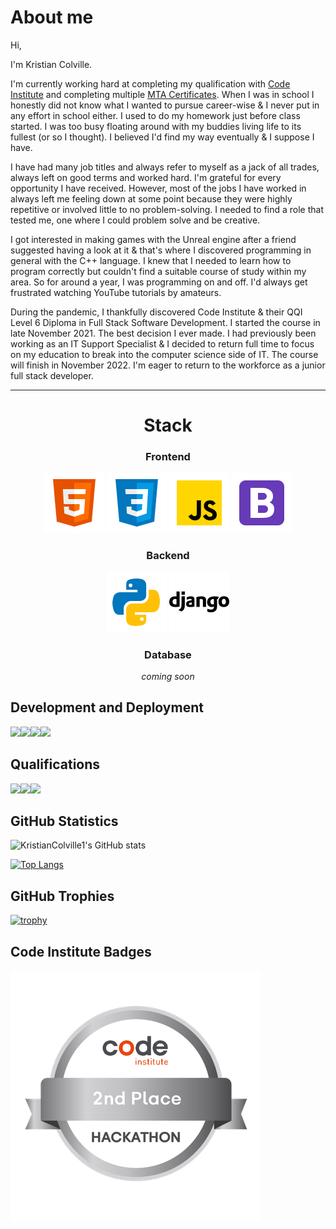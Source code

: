 # **About me**

Hi,

I'm Kristian Colville.

I'm currently working hard at completing my qualification with [Code Institute](https://codeinstitute.net/) and completing multiple [MTA  Certificates](https://support.microsoft.com/en-us/topic/earn-a-microsoft-technology-associate-mta-certification-357215d0-31ce-0620-feba-1bb60165b770).
When I was in school I honestly did not know what I wanted to pursue career-wise & I never put in any effort in school either. I used to do my homework just before class started. I was too busy floating around with my buddies living life to its fullest (or so I thought). I believed I'd find my way eventually & I suppose I have.

I have had many job titles and always refer to myself as a jack of all trades, always left on good terms and worked hard. I'm grateful for every opportunity I have received. However, most of the jobs I have worked in always left me feeling down at some point because they were highly repetitive or involved little to no problem-solving. I needed to find a role that tested me, one where I could problem solve and be creative.

I got interested in making games with the Unreal engine after a friend suggested having a look at it & that's where I discovered programming in general with the C++ language. I knew that I needed to learn how to program correctly but couldn't find a suitable course of study within my area.
So for around a year, I was programming on and off. I'd always get frustrated watching YouTube tutorials by amateurs.

During the pandemic, I thankfully discovered Code Institute & their QQI Level 6 Diploma in Full Stack Software Development. I started the course in late November 2021. The best decision I ever made.
I had previously been working as an IT Support Specialist & I decided to return full time to focus on my education to break into the computer science side of IT. The course will finish in November 2022. I'm eager to return to the workforce as a junior full stack developer.

---
<div align="center">

# Stack
<div align="center">

### Frontend

<img src="assets/images/icons/html5.png">
<img src="assets/images/icons/css3.png">
<img src="assets/images/icons/javascript.png">
<img src="assets/images/icons/bootstrap.png">
</div>

<div align="center">

### Backend

<img src="assets/images/icons/python.png">
<img src="assets/images/icons/django.png" style="background-color: white;">

</div>

<div align="center">

### Database

*coming soon*

</div>
</div>

## **Development and Deployment**

<img src="https://img.shields.io/badge/Git-black?style=for-the-badge&logo=git"><img src="https://img.shields.io/badge/GitHub-blue?style=for-the-badge&logo=github"><img src="https://img.shields.io/badge/GitHub_Pages-black?style=for-the-badge&logo=githubpages"><img src="https://img.shields.io/badge/VS_Code-greenyellow?style=for-the-badge&logo=visualstudiocode">

## **Qualifications**
<img src="https://img.shields.io/badge/Code_Institute_QQI_Level_6_Diploma_in_Full_Stack_Software_Development-red?style=for-the-badge&logo=C"><img src="https://img.shields.io/badge/Microsoft_Technology_Associate-blue?style=for-the-badge&logo=microsoft"><img src="https://img.shields.io/badge/Irish_Leaving_Certificate-yellow?style=for-the-badge&logo=theirishtimes">

## **GitHub Statistics**

![KristianColville1's GitHub stats](https://github-readme-stats.vercel.app/api?username=KristianColville1&show_icons=true&theme=synthwave)

[![Top Langs](https://github-readme-stats.vercel.app/api/top-langs/?username=KristianColville1&hide=html&theme=synthwave)](https://github.com/anuraghazra/github-readme-stats)

## **GitHub Trophies**

[![trophy](https://github-profile-trophy.vercel.app/?username=KristianColville1&theme=dracula)](https://github.com/KristianColville1/github-profile-tdracula)

## **Code Institute Badges**

![January 2022 Wellbeing and Mindfulness Hackathon](assets/images/Code%20Institute%20-%20January%202022%20Hackathon%202nd%20Place%20-%202022-02-02%20(1).png)

